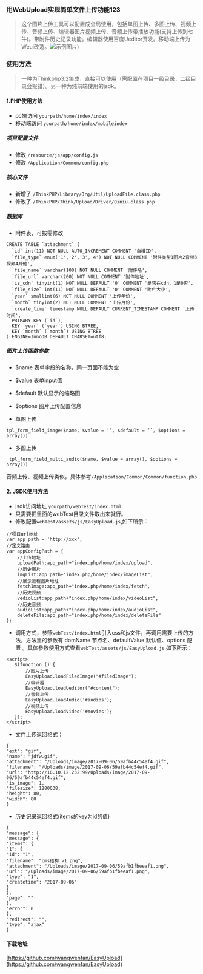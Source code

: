 ﻿### 用WebUpload实现简单文件上传功能123

> 这个图片上传工具可以配置成全局使用，包括单图上传、多图上传、视频上传、音频上传、编辑器图片视频上传、音频上传带播放功能(支持上传到七牛)。带附件历史记录功能。编辑器使用百度Ueditor开发。移动端上传为Weui改造。![示例图片](https://ws1.sinaimg.cn/large/98e19e2dgy1fj9xjkj8sjg20sy0hn7wh.gif))

### 使用方法
> 一种为Thinkphp3.2集成，直接可以使用（需配置在项目一级目录，二级目录会报错）。另一种为纯前端使用的jsdk。
#### 1.PHP使用方法
- pc端访问 `yourpath/home/index/index`
- 移动端访问 `yourpath/home/index/mobileindex`
##### 项目配置文件
- 修改 `/resource/js/app/config.js`
- 修改 `/Application/Common/config.php`
##### 核心文件
- 新增了 `/ThinkPHP/Library/Org/Util/UploadFile.class.php`
- 修改了 `/ThinkPHP/Think/Upload/Driver/Qiniu.class.php`

##### 数据库
- 附件表，可按需修改
```
CREATE TABLE `attachment` (
  `id` int(11) NOT NULL AUTO_INCREMENT COMMENT '自增ID',
  `file_type` enum('1','2','3','4') NOT NULL COMMENT '附件类型1图片2音频3视频4其他',
  `file_name` varchar(100) NOT NULL COMMENT '附件名',
  `file_url` varchar(200) NOT NULL COMMENT '附件地址',
  `is_cdn` tinyint(1) NOT NULL DEFAULT '0' COMMENT '是否在cdn，1是0否',
  `file_size` int(11) NOT NULL DEFAULT '0' COMMENT '附件大小',
  `year` smallint(6) NOT NULL COMMENT '上传年份',
  `month` tinyint(2) NOT NULL COMMENT '上传月份',
  `create_time` timestamp NULL DEFAULT CURRENT_TIMESTAMP COMMENT '上传时间',
  PRIMARY KEY (`id`),
  KEY `year` (`year`) USING BTREE,
  KEY `month` (`month`) USING BTREE
) ENGINE=InnoDB DEFAULT CHARSET=utf8;
```

##### 图片上传函数参数
- $name 表单字段的名称，同一页面不能为空
- $value 表单input值
- $default 默认显示的缩略图
- $options 图片上传配置信息

- 单图上传
```
tpl_form_field_image($name, $value = ‘’, $default = ‘’, $options = array())
```
- 多图上传
```
 tpl_form_field_multi_audio($name, $value = array(), $options = array())
```
音频上传、视频上传类似，具体参考`/Application/Common/Common/function.php`

#### 2. JSDK使用方法
- jsdk访问地址 `yourpath/webTest/index.html` 
- 只需要把里面的webTest目录文件取出来就行。
- 修改配置`webTest/assets/js/EasyUpload.js`,如下所示：
```
//项目url地址
var app_path = 'http://xxx';
//定义路由
var appConfigPath = {
    //上传地址
    uploadPath:app_path+"index.php/home/index/upload",
    //历史图片
    imgList:app_path+"index.php/home/index/imageList",
    //展示远程图片地址
    fetchImage:app_path+"index.php/home/index/fetch",
    //历史视频
    vedioList:app_path+"index.php/home/index/videoList",
    //历史音频
    audioList:app_path+"index.php/home/index/audioList",
    deleteFile:app_path+"index.php/home/index/deleteFile"
};
```
- 调用方式，参照`webTest/index.html`引入css和js文件，再调用需要上传的方法，方法里的参数有 domName 节点名、defaultValue 默认值、options 配置 。具体参数使用方式查看`webTest/assets/js/EasyUpload.js` 如下所示：
```
<script>
   $(function () {
       //图片上传
       EasyUpload.loadFiledImage("#filedImage");
       //编辑器
       EasyUpload.loadUeditor("#content");
       //音频上传
       EasyUpload.loadAudio('#audios');
       //视频上传
       EasyUpload.loadVideo('#movies');
   });
</script>
```


- 文件上传返回格式：
```
{
"ext": "gif",
"name": "jdfw.gif",
"attachment": "/Uploads/image/2017-09-06/59afb44c54ef4.gif",
"filename": "/Uploads/image/2017-09-06/59afb44c54ef4.gif",
"url": "http://10.10.12.232:99/Uploads/image/2017-09-06/59afb44c54ef4.gif",
"is_image": 1,
"filesize": 1280038,
"height": 80,
"widch": 80
}
```
- 历史记录返回格式(items的key为id的值)
```
{
"message": {
"message": {
"items": {
"1": {
"id": "1",
"filename": "cms结构_v1.png",
"attachment": "/Uploads/image/2017-09-06/59afb1fbeeaf1.png",
"url": "/Uploads/image/2017-09-06/59afb1fbeeaf1.png",
"type": "1",
"createtime": "2017-09-06"
}
},
"page": ""
},
"error": 0
},
"redirect": "",
"type": "ajax"
}
```

#### 下载地址
[https://github.com/wangwenfan/EasyUpload](https://github.com/wangwenfan/EasyUpload)

